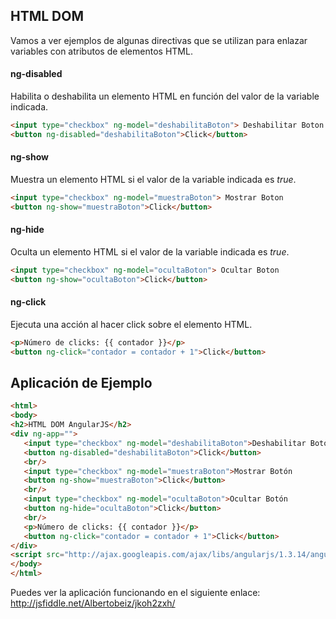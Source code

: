 ## HTML DOM ##
Vamos a ver ejemplos de algunas directivas que se utilizan para enlazar variables con atributos de elementos HTML.

#### ng-disabled ####
Habilita o deshabilita un elemento HTML en función del valor de la variable indicada.
```HTML
<input type="checkbox" ng-model="deshabilitaBoton"> Deshabilitar Boton
<button ng-disabled="deshabilitaBoton">Click</button>
````

#### ng-show ####
Muestra un elemento HTML si el valor de la variable indicada es *true*.
```HTML
<input type="checkbox" ng-model="muestraBoton"> Mostrar Boton
<button ng-show="muestraBoton">Click</button>
```

#### ng-hide ####
Oculta un elemento HTML si el valor de la variable indicada es *true*.
```HTML
<input type="checkbox" ng-model="ocultaBoton"> Ocultar Boton
<button ng-show="ocultaBoton">Click</button>
```

#### ng-click ####
Ejecuta una acción al hacer click sobre el elemento HTML.
```HTML
<p>Número de clicks: {{ contador }}</p>
<button ng-click="contador = contador + 1">Click</button>
```

## Aplicación de Ejemplo ##
```HTML
<html>
<body>
<h2>HTML DOM AngularJS</h2>
<div ng-app="">
   <input type="checkbox" ng-model="deshabilitaBoton">Deshabilitar Botón
   <button ng-disabled="deshabilitaBoton">Click</button>
   <br/>
   <input type="checkbox" ng-model="muestraBoton">Mostrar Botón
   <button ng-show="muestraBoton">Click</button>
   <br/>
   <input type="checkbox" ng-model="ocultaBoton">Ocultar Botón
   <button ng-hide="ocultaBoton">Click</button>
   <br/>
   <p>Número de clicks: {{ contador }}</p>
   <button ng-click="contador = contador + 1">Click</button>
</div>
<script src="http://ajax.googleapis.com/ajax/libs/angularjs/1.3.14/angular.min.js"></script>
</body>
</html>
```
Puedes ver la aplicación funcionando en el siguiente enlace:
http://jsfiddle.net/Albertobeiz/jkoh2zxh/
